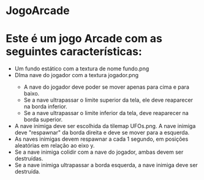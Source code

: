 # JogoArcade
 <h1>Este é um jogo Arcade com as seguintes características:</h1>
  <ul>
    <li>Um fundo estático com a textura de nome fundo.png </li>
    <li>DIma nave do jogador com a textura jogador.png </li>
      <ul>
        <li>A nave do jogador deve poder se mover apenas para cima e para baixo.</li> 
        <li>Se a nave ultrapassar o limite superior da tela, ele deve reaparecer na borda inferior.</li>
        <li>Se a nave ultrapassar o limite inferior da tela, deve reaparecer na borda superior.</li> 
      </ul>
    <li>A nave inimiga deve ser escolhida da tilemap UFOs.png. A nave inimiga deve "respawnar" da borda direita e deve se mover para a esquerda.</li>
    <li>As naves inimigas devem respawnar a cada 1 segundo, em posições aleatórias em relação ao eixo y.</li> 
    <li>Se a nave inimiga colidir com a nave do jogador, ambas devem ser destruídas.</li>
    <li>Se a nave inimiga ultrapassar a borda esquerda, a nave inimiga deve ser destruída.</li>
